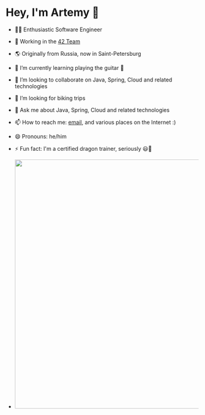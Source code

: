 # Hey, I'm Artemy 👋

- 🧑‍💻 Enthusiastic Software Engineer
- 🔭 Working in the [42 Team](https://answer-42.ru/)
- 🌎 Originally from Russia, now in Saint-Petersburg
- 🌱 I’m currently learning playing the guitar 🎸
- 👯 I’m looking to collaborate on Java, Spring, Cloud and related technologies
- 🤔 I’m looking for biking trips 
- 💬 Ask me about Java, Spring, Cloud and related technologies
- 📫 How to reach me: [email](mailto:artemymif@gmail.com), and various places on the Internet :)
- 😄 Pronouns: he/him
- ⚡ Fun fact: I'm a certified dragon trainer, seriously 😃🐉

- <p align='center'><a href="https://github.com/TEMIMO"><img width="650" src="https://raw.githubusercontent.com/TEMIMO/TEMIMO/main/image2.jpg" /></a></p>
